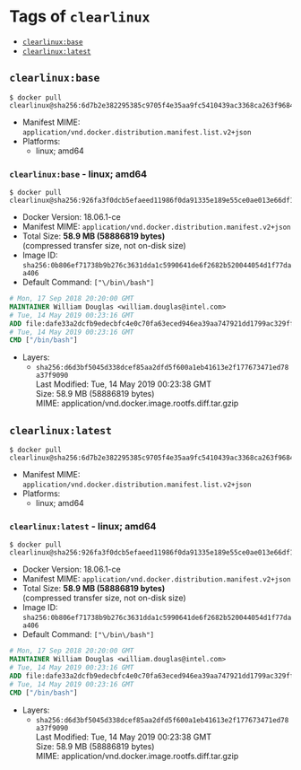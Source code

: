 <!-- THIS FILE IS GENERATED VIA './update-remote.sh' -->

# Tags of `clearlinux`

-	[`clearlinux:base`](#clearlinuxbase)
-	[`clearlinux:latest`](#clearlinuxlatest)

## `clearlinux:base`

```console
$ docker pull clearlinux@sha256:6d7b2e382295385c9705f4e35aa9fc5410439ac3368ca263f96844d433cbe160
```

-	Manifest MIME: `application/vnd.docker.distribution.manifest.list.v2+json`
-	Platforms:
	-	linux; amd64

### `clearlinux:base` - linux; amd64

```console
$ docker pull clearlinux@sha256:926fa3f0dcb5efaeed11986f0da91335e189e55ce0ae013e66df10d54c7f8085
```

-	Docker Version: 18.06.1-ce
-	Manifest MIME: `application/vnd.docker.distribution.manifest.v2+json`
-	Total Size: **58.9 MB (58886819 bytes)**  
	(compressed transfer size, not on-disk size)
-	Image ID: `sha256:0b806ef71738b9b276c3631dda1c5990641de6f2682b520044054d1f77daa406`
-	Default Command: `["\/bin\/bash"]`

```dockerfile
# Mon, 17 Sep 2018 20:20:00 GMT
MAINTAINER William Douglas <william.douglas@intel.com>
# Tue, 14 May 2019 00:23:16 GMT
ADD file:dafe33a2dcfb9edecbfc4e0c70fa63eced946ea39aa747921dd1799ac329ff94 in / 
# Tue, 14 May 2019 00:23:16 GMT
CMD ["/bin/bash"]
```

-	Layers:
	-	`sha256:d6d3bf5045d338dcef85aa2dfd5f600a1eb41613e2f177673471ed78a37f9090`  
		Last Modified: Tue, 14 May 2019 00:23:38 GMT  
		Size: 58.9 MB (58886819 bytes)  
		MIME: application/vnd.docker.image.rootfs.diff.tar.gzip

## `clearlinux:latest`

```console
$ docker pull clearlinux@sha256:6d7b2e382295385c9705f4e35aa9fc5410439ac3368ca263f96844d433cbe160
```

-	Manifest MIME: `application/vnd.docker.distribution.manifest.list.v2+json`
-	Platforms:
	-	linux; amd64

### `clearlinux:latest` - linux; amd64

```console
$ docker pull clearlinux@sha256:926fa3f0dcb5efaeed11986f0da91335e189e55ce0ae013e66df10d54c7f8085
```

-	Docker Version: 18.06.1-ce
-	Manifest MIME: `application/vnd.docker.distribution.manifest.v2+json`
-	Total Size: **58.9 MB (58886819 bytes)**  
	(compressed transfer size, not on-disk size)
-	Image ID: `sha256:0b806ef71738b9b276c3631dda1c5990641de6f2682b520044054d1f77daa406`
-	Default Command: `["\/bin\/bash"]`

```dockerfile
# Mon, 17 Sep 2018 20:20:00 GMT
MAINTAINER William Douglas <william.douglas@intel.com>
# Tue, 14 May 2019 00:23:16 GMT
ADD file:dafe33a2dcfb9edecbfc4e0c70fa63eced946ea39aa747921dd1799ac329ff94 in / 
# Tue, 14 May 2019 00:23:16 GMT
CMD ["/bin/bash"]
```

-	Layers:
	-	`sha256:d6d3bf5045d338dcef85aa2dfd5f600a1eb41613e2f177673471ed78a37f9090`  
		Last Modified: Tue, 14 May 2019 00:23:38 GMT  
		Size: 58.9 MB (58886819 bytes)  
		MIME: application/vnd.docker.image.rootfs.diff.tar.gzip
